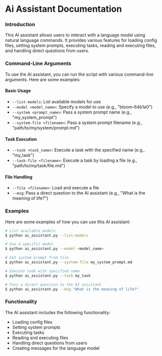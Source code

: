 
**Ai Assistant Documentation**
=============================

### Introduction

This AI assistant allows users to interact with a language model using natural language commands. It provides various features for loading config files, setting system prompts, executing tasks, reading and executing files, and handling direct questions from users.

### Command-Line Arguments

To use the AI assistant, you can run the script with various command-line arguments. Here are some examples:

#### Basic Usage

* `--list-models`: List available models for use
* `--model <model_name>`: Specify a model to use (e.g., "bloom-64b1a0")
* `--system <prompt_name>`: Pass a system prompt name (e.g., "my_system_prompt")
* `--system-file <filename>`: Pass a system prompt filename (e.g., "path/to/my/system/prompt.md")

#### Task Execution

* `--task <task_name>`: Execute a task with the specified name (e.g., "my_task")
* `--task-file <filename>`: Execute a task by loading a file (e.g., "path/to/my/task/file.md")

#### File Handling

* `--file <filename>`: Load and execute a file
* `--msg`: Pass a direct question to the AI assistant (e.g., "What is the meaning of life?")

### Examples

Here are some examples of how you can use this AI assistant:

```bash
# List available models
$ python ai_assistant.py --list-models

# Use a specific model
$ python ai_assistant.py --model <model_name>

# Set system prompt from file
$ python ai_assistant.py --system-file my_system_prompt.md

# Execute task with specified name
$ python ai_assistant.py --task my_task

# Pass a direct question to the AI assistant
$ python ai_assistant.py --msg "What is the meaning of life?"
```

### Functionality

The AI assistant includes the following functionality:

* Loading config files
* Setting system prompts
* Executing tasks
* Reading and executing files
* Handling direct questions from users
* Creating messages for the language model
